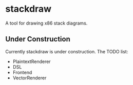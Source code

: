# stackdraw

A tool for drawing x86 stack diagrams.

## Under Construction

Currently stackdraw is under construction. The TODO list:

* PlaintextRenderer
* DSL
* Frontend
* VectorRenderer
